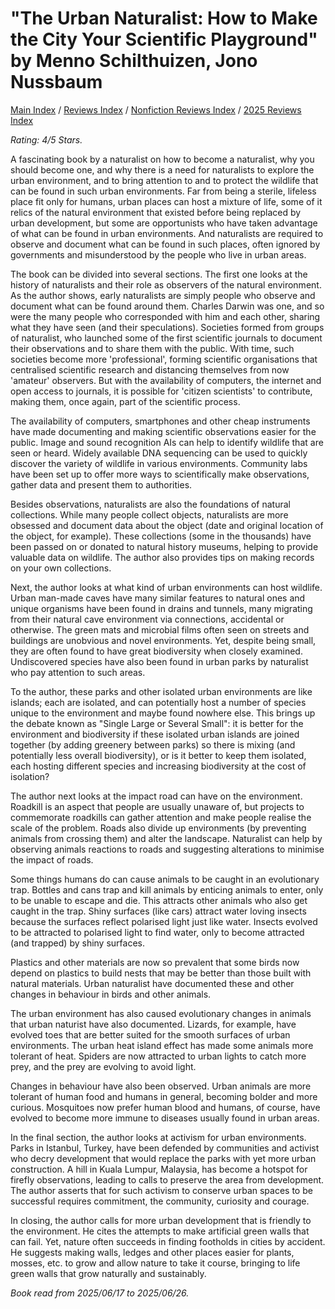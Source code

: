 # "The Urban Naturalist: How to Make the City Your Scientific Playground" by Menno Schilthuizen, Jono Nussbaum

[Main Index](../../../README.md) / [Reviews Index](../../README.md) / [Nonfiction Reviews Index](../README.md) / [2025 Reviews Index](README.md)

*Rating: 4/5 Stars.*

A fascinating book by a naturalist on how to become a naturalist, why you should become one, and why there is a need for naturalists to explore the urban environment, and to bring attention to and to protect the wildlife that can be found in such urban environments. Far from being a sterile, lifeless place fit only for humans, urban places can host a mixture of life, some of it relics of the natural environment that existed before being replaced by urban development, but some are opportunists who have taken advantage of what can be found in urban environments. And naturalists are required to observe and document what can be found in such places, often ignored by governments and misunderstood by the people who live in urban areas.

The book can be divided into several sections. The first one looks at the history of naturalists and their role as observers of the natural environment. As the author shows, early naturalists are simply people who observe and document what can be found around them. Charles Darwin was one, and so were the many people who corresponded with him and each other, sharing what they have seen (and their speculations). Societies formed from groups of naturalist, who launched some of the first scientific journals to document their observations and to share them with the public. With time, such societies become more 'professional', forming scientific organisations that centralised scientific research and distancing themselves from now 'amateur' observers. But with the availability of computers, the internet and open access to journals, it is possible for 'citizen scientists' to contribute, making them, once again, part of the scientific process.

The availability of computers, smartphones and other cheap instruments have made documenting and making scientific observations easier for the public. Image and sound recognition AIs can help to identify wildlife that are seen or heard. Widely available DNA sequencing can be used to quickly discover the variety of wildlife in various environments. Community labs have been set up to offer more ways to scientifically make observations, gather data and present them to authorities.

Besides observations, naturalists are also the foundations of natural collections. While many people collect objects, naturalists are more obsessed and document data about the object (date and original location of the object, for example). These collections (some in the thousands) have been passed on or donated to natural history museums, helping to provide valuable data on wildlife. The author also provides tips on making records on your own collections.

Next, the author looks at what kind of urban environments can host wildlife. Urban man-made caves have many similar features to natural ones and unique organisms have been found in drains and tunnels, many migrating from their natural cave environment via connections, accidental or otherwise. The green mats and microbial films often seen on streets and buildings are unobvious and novel environments. Yet, despite being small, they are often found to have great biodiversity when closely examined. Undiscovered species have also been found in urban parks by naturalist who pay attention to such areas.

To the author, these parks and other isolated urban environments are like islands; each are isolated, and can potentially host a number of species unique to the environment and maybe found nowhere else. This brings up the debate known as "Single Large or Several Small": it is better for the environment and biodiversity if these isolated urban islands are joined together (by adding greenery between parks) so there is mixing (and potentially less overall biodiversity), or is it better to keep them isolated, each hosting different species and increasing biodiversity at the cost of isolation?

The author next looks at the impact road can have on the environment. Roadkill is an aspect that people are usually unaware of, but projects to commemorate roadkills can gather attention and make people realise the scale of the problem. Roads also divide up environments (by preventing animals from crossing them) and alter the landscape. Naturalist can help by observing animals reactions to roads and suggesting alterations to minimise the impact of roads.

Some things humans do can cause animals to be caught in an evolutionary trap. Bottles and cans trap and kill animals by enticing animals to enter, only to be unable to escape and die. This attracts other animals who also get caught in the trap. Shiny surfaces (like cars) attract water loving insects because the surfaces reflect polarised light just like water. Insects evolved to be attracted to polarised light to find water, only to become attracted (and trapped) by shiny surfaces.

Plastics and other materials are now so prevalent that some birds now depend on plastics to build nests that may be better than those built with natural materials. Urban naturalist have documented these and other changes in behaviour in birds and other animals.

The urban environment has also caused evolutionary changes in animals that urban naturist have also documented. Lizards, for example, have evolved toes that are better suited for the smooth surfaces of urban environments. The urban heat island effect has made some animals more tolerant of heat. Spiders are now attracted to urban lights to catch more prey, and the prey are evolving to avoid light.

Changes in behaviour have also been observed. Urban animals are more tolerant of human food and humans in general, becoming bolder and more curious. Mosquitoes now prefer human blood and humans, of course, have evolved to become more immune to diseases usually found in urban areas.

In the final section, the author looks at activism for urban environments. Parks in Istanbul, Turkey, have been defended by communities and activist who decry development that would replace the parks with yet more urban construction. A hill in Kuala Lumpur, Malaysia, has become a hotspot for firefly observations, leading to calls to preserve the area from development. The author asserts that for such activism to conserve urban spaces to be successful requires commitment, the community, curiosity and courage.

In closing, the author calls for more urban development that is friendly to the environment. He cites the attempts to make artificial green walls that can fail. Yet, nature often succeeds in finding footholds in cities by accident. He suggests making walls, ledges and other places easier for plants, mosses, etc. to grow and allow nature to take it course, bringing to life green walls that grow naturally and sustainably.

*Book read from 2025/06/17 to 2025/06/26.*
